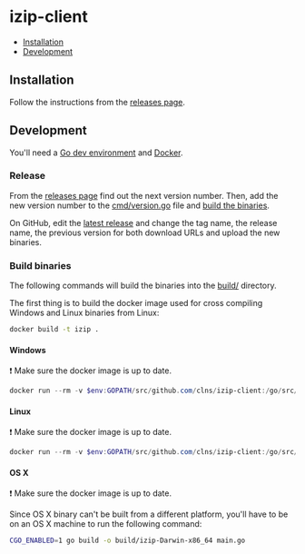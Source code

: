 # izip-client

- [Installation](#installation)
- [Development](#development)

## Installation

Follow the instructions from the [releases page](https://github.com/clns/izip-client/releases).

## Development

You'll need a [Go dev environment](https://golang.org/doc/install) and [Docker](https://www.docker.com).

### Release

From the [releases page](https://github.com/clns/izip-client/releases) find out the next version number. Then, add the new version number to the [cmd/version.go](cmd/version.go) file and [build the binaries](#build-binaries).

On GitHub, edit the [latest release](https://github.com/clns/izip-client/releases) and change the tag name, the release name, the previous version for both download URLs and upload the new binaries.

### Build binaries

The following commands will build the binaries into the [build/](build) directory.

The first thing is to build the docker image used for cross compiling Windows and Linux binaries from Linux:

```sh
docker build -t izip .
```

#### Windows

:exclamation: Make sure the docker image is up to date.

```powershell
docker run --rm -v $env:GOPATH/src/github.com/clns/izip-client:/go/src/github.com/clns/izip-client izip bash -c 'CGO_ENABLED=1 GOOS=windows GOARCH=amd64 CC=x86_64-w64-mingw32-gcc go build -o build/izip-Windows-x86_64.exe main.go'
```

#### Linux

:exclamation: Make sure the docker image is up to date.

```powershell
docker run --rm -v $env:GOPATH/src/github.com/clns/izip-client:/go/src/github.com/clns/izip-client izip bash -c 'CGO_ENABLED=1 go build -o build/izip-Linux-x86_64 main.go'
```

#### OS X

:exclamation: Make sure the docker image is up to date.

Since OS X binary can't be built from a different platform, you'll have to be on an OS X machine to run the following command:

```sh
CGO_ENABLED=1 go build -o build/izip-Darwin-x86_64 main.go
```